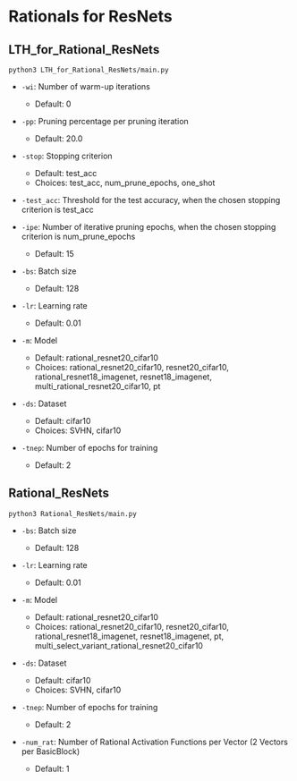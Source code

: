 # Rationals for ResNets

## LTH_for_Rational_ResNets
``python3 LTH_for_Rational_ResNets/main.py``
  

* ```-wi```: Number of warm-up iterations
  * Default: 0
    

* ```-pp```: Pruning percentage per pruning iteration
  * Default: 20.0
    

* ```-stop```: Stopping criterion
  * Default: test_acc
  * Choices: test_acc, num_prune_epochs, one_shot
    

* ```-test_acc```: Threshold for the test accuracy, when the chosen stopping criterion is test_acc
  

* ```-ipe```: Number of iterative pruning epochs, when the chosen stopping criterion is num_prune_epochs
  * Default: 15
    

* ```-bs```: Batch size
    * Default: 128
    

* ```-lr```: Learning rate
  * Default: 0.01
    

* ```-m```: Model
  * Default: rational_resnet20_cifar10
  * Choices: rational_resnet20_cifar10, resnet20_cifar10, rational_resnet18_imagenet, resnet18_imagenet, multi_rational_resnet20_cifar10,
                                        pt
    

* ```-ds```: Dataset
  * Default: cifar10
  * Choices: SVHN, cifar10
    

* ```-tnep```: Number of epochs for training
    * Default: 2

## Rational_ResNets
```python3 Rational_ResNets/main.py```

* ```-bs```: Batch size
    * Default: 128
    

* ```-lr```: Learning rate
  * Default: 0.01
    

* ```-m```: Model
  * Default: rational_resnet20_cifar10
  * Choices: rational_resnet20_cifar10, resnet20_cifar10, rational_resnet18_imagenet, resnet18_imagenet,
                                        pt, multi_select_variant_rational_resnet20_cifar10
    

* ```-ds```: Dataset
  * Default: cifar10
  * Choices: SVHN, cifar10
    

* ```-tnep```: Number of epochs for training
    * Default: 2
  
* ```-num_rat```: Number of Rational Activation Functions per Vector (2 Vectors per BasicBlock)
    * Default: 1